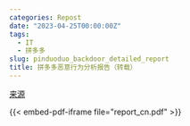 ```yaml
---
categories: Repost
date: "2023-04-25T00:00:00Z"
tags:
  - IT
  - 拼多多
slug: pinduoduo_backdoor_detailed_report
title: 拼多多恶意行为分析报告（转载）
---
```


[来源](https://github.com/davincifans101/pinduoduo_backdoor_detailed_report)

{{< embed-pdf-iframe file="report_cn.pdf" >}}

